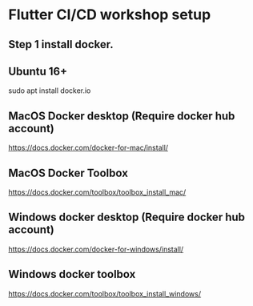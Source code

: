 # Flutter CI/CD workshop setup

## Step 1 install docker.

## Ubuntu 16+
sudo apt install docker.io

## MacOS Docker desktop (Require docker hub account)
https://docs.docker.com/docker-for-mac/install/

## MacOS Docker Toolbox
https://docs.docker.com/toolbox/toolbox_install_mac/

## Windows docker desktop (Require docker hub account)
https://docs.docker.com/docker-for-windows/install/

##  Windows docker toolbox
https://docs.docker.com/toolbox/toolbox_install_windows/

